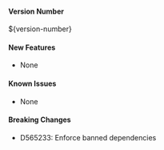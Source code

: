 #### Version Number
${version-number}

#### New Features
- None

#### Known Issues
- None

#### Breaking Changes
- D565233: Enforce banned dependencies
